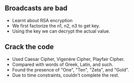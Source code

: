 ## Broadcasts are bad
- Learnt about RSA encryption
- We first factorize the n1, n2, n3 to get key.
- Using the key we can decrypt the actual value.
## Crack the code
- Used Caesar Cipher, Vigenère Cipher, Playfair Cipher.
- Compared with words of Greek, Latin, and such.
- Found the presence of "One", "Ten", "Zeta", and "Gold".
- Due to time constraints, couldn't complete the rest.